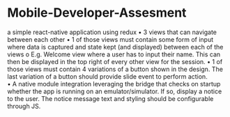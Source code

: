 # Mobile-Developer-Assesment
a simple react-native application using redux
•	3 views that can navigate between each other
•	1 of those views must contain some form of input where data is captured and state kept (and displayed) between each of the views
o	E.g. Welcome view where a user has to input their name. This can then be displayed in the top right of every other view for the session.
•	1 of those views must contain 4 variations of a button shown in the design. The last variation of a button should provide slide event to perform action.  
•	A native module integration leveraging the bridge that checks on startup whether the app is running on an emulator/simulator. If so, display a notice to the user. The notice message text and styling should be configurable through JS.
